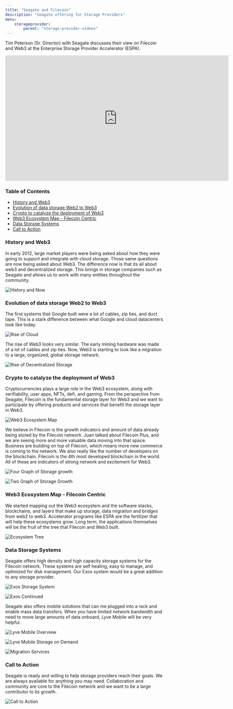 ```yaml
---
title: "Seagate and Filecoin"
description: "Seagate offering for Storage Providers"
menu:
    storageprovider:
        parent: "storage-provider-videos"
---
```




Tim Peterson (Sr. Director) with Seagate discusses their view on Filecoin and Web3 at the Enterprise Storage Provider Accelerator (ESPA).

<iframe width="708" height="398" src="https://www.youtube.com/embed/hn2L-SRCjf4" title="ESPA - Seagate’s view on Filecoin and Web3" frameborder="0" allow="accelerometer; autoplay; clipboard-write; encrypted-media; gyroscope; picture-in-picture" allowfullscreen></iframe>



### Table of Contents

<!-- START doctoc generated TOC please keep comment here to allow auto update -->
<!-- DON'T EDIT THIS SECTION, INSTEAD RE-RUN doctoc TO UPDATE -->

- [History and Web3](#history-and-web3)
- [Evolution of data storage Web2 to Web3](#evolution-of-data-storage-web2-to-web3)
- [Crypto to catalyze the deployment of Web3](#crypto-to-catalyze-the-deployment-of-web3)
- [Web3 Ecosystem Map - Filecoin Centric](#web3-ecosystem-map---filecoin-centric)
- [Data Storage Systems](#data-storage-systems)
- [Call to Action](#call-to-action)

<!-- END doctoc generated TOC please keep comment here to allow auto update -->


### History and Web3

In early 2012, large market players were being asked about how they were going to support and integrate with cloud storage. Those same questions are now being asked about Web3. The difference now is that its all about web3 and decentralized storage. This brings in storage companies such as Seagate and allows us to work with many entities throughout the community. 

![History and Now](https://imgur.com/VxofUIY.png)

### Evolution of data storage Web2 to Web3

The first systems that Google built were a lot of cables, zip ties, and duct tape. This is a stark difference between what Google and cloud datacenters look like today. 

![Rise of Cloud](https://imgur.com/NynjYCm.png)

The rise of Web3 looks very similar. The early mining hardware was made of a lot of cables and zip ties. Now, Web3 is starting to look like a migration to a large, organized, global storage network. 

![Rise of Decentralized Storage](https://imgur.com/n6vetBl.png)


### Crypto to catalyze the deployment of Web3

Cryptocurrencies plays a large role in the Web3 ecosystem, along with verifiability, user apps, NFTs, defi, and gaming. From the perspective from Seagate, Filecoin is the fundamental storage layer for Web3 and we want to participate by offering products and services that benefit the storage layer in Web3. 

![Web3 Ecosystem Map](https://imgur.com/zLlqDxw.png)

We believe in Filecoin is the growth indicators and amount of data already being stored by the Filecoin network. Juan talked about Filecoin Plus, and we are seeing more and more valuable data moving into that space. Business are building on top of Filecoin, which means more new commerce is coming to the network. We also really like the number of developers on the blockchain. Filecoin is the 4th most developed blockchain in the world. All of these are indicators of strong network and excitement for Web3. 

![Four Graph of Storage growth](https://imgur.com/RtLV5j6.png)

![Two Graph of Storage Growth](https://imgur.com/ZDX9zIw.png)

### Web3 Ecosystem Map - Filecoin Centric

We started mapping out the Web3 ecosystem and the software stacks, blockchains, and layers that make up storage, data migration and bridges from web2 to web3. Accelerator programs like ESPA are the fertilizer that will help these ecosystems grow. Long term, the applications themselves will be the fruit of the tree that Filecoin and Web3 built. 

![Ecosystem Tree](http://imgur.com/fN1DCDT.png)

### Data Storage Systems

Seagate offers high density and high capacity storage systems for the Filecoin network. These systems are self healing, easy to manage, and optimized for disk management. Our Exos system would be a great addition to any storage provider. 

![Exos Storage System](https://imgur.com/hVN15mQ.png)

![Exos Continued](https://imgur.com/vPtWMOY.png)

Seagate also offers mobile solutions that can me plugged into a rack and enable mass data transfers. When you have limited network bandwidth and need to move large amounts of data onboard, Lyve Mobile will be very helpful.

![Lyve Mobile Overview](https://imgur.com/9snCDCL.png)

![Lyve Mobile Storage on Demand](https://imgur.com/9tWABzC.png)

![Migration Services](https://imgur.com/tpITKjP.png)

### Call to Action

Seagate is ready and willing to help storage providers reach their goals. We are always available for anything you may need. Collaboration and community are core to the Filecoin network and we want to be a large contributor to its growth.

![Call to Action](https://imgur.com/3ktrVHf.png)
